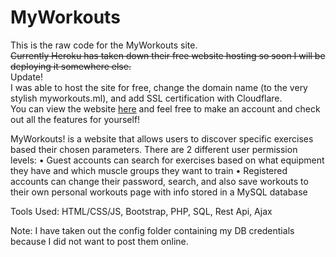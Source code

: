 # MyWorkouts

This is the raw code for the MyWorkouts site.  
~~Currently Heroku has taken down their free website hosting so soon I will be deploying it somewhere else.~~  
Update!  
I was able to host the site for free, change the domain name (to the very stylish myworkouts.ml), and add SSL certification with Cloudflare.  
You can view the website [here](https://myworkouts.ml) and feel free to make an account and check out all the features for yourself!

MyWorkouts! is a website that allows users to discover specific exercises based their chosen parameters.
There are 2 different user permission levels: 
 • Guest accounts can search for exercises based on what equipment they have and which muscle groups they want to train
 • Registered accounts can change their password, search, and also save workouts to their own personal workouts page with info stored in a MySQL database

Tools Used: HTML/CSS/JS, Bootstrap, PHP, SQL, Rest Api, Ajax

Note: I have taken out the config folder containing my DB credentials because I did not want to post them online.

